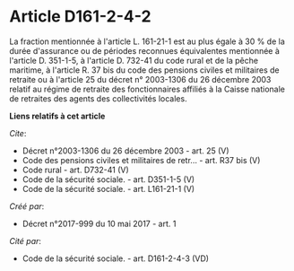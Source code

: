 # Article D161-2-4-2

La fraction mentionnée à l'article L. 161-21-1 est au plus égale à 30 % de la durée d'assurance ou de périodes reconnues
équivalentes mentionnée à l'article D. 351-1-5, à l'article D. 732-41 du code rural et de la pêche maritime, à l'article R.
37 bis du code des pensions civiles et militaires de retraite ou à l'article 25 du décret n° 2003-1306 du 26 décembre 2003
relatif au régime de retraite des fonctionnaires affiliés à la Caisse nationale de retraites des agents des collectivités
locales.

**Liens relatifs à cet article**

_Cite_:

  - Décret n°2003-1306 du 26 décembre 2003 - art. 25 (V)
  - Code des pensions civiles et militaires de retr... - art. R37 bis (V)
  - Code rural - art. D732-41 (V)
  - Code de la sécurité sociale. - art. D351-1-5 (V)
  - Code de la sécurité sociale. - art. L161-21-1 (V)

_Créé par_:

  - Décret n°2017-999 du 10 mai 2017 - art. 1

_Cité par_:

  - Code de la sécurité sociale. - art. D161-2-4-3 (VD)
